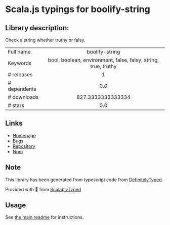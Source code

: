 
# Scala.js typings for boolify-string


## Library description:
Check a string whether truthy or falsy.

|                    |                 |
| ------------------ | :-------------: |
| Full name          | boolify-string |
| Keywords           | bool, boolean, environment, false, falsy, string, true, truthy |
| # releases         | 1 |
| # dependents       | 0.0 |
| # downloads        | 827.3333333333334 |
| # stars            | 0.0 |

## Links
- [Homepage](https://github.com/sanemat/node-boolify-string)
- [Bugs](https://github.com/sanemat/node-boolify-string/issues)
- [Repository](https://github.com/sanemat/node-boolify-string)
- [Npm](https://www.npmjs.com/package/boolify-string)
    


## Note
This library has been generated from typescript code from [DefinitelyTyped](https://definitelytyped.org).

Provided with :purple_heart: from [ScalablyTyped](https://github.com/oyvindberg/ScalablyTyped)

## Usage
See [the main readme](../../readme.md) for instructions.


